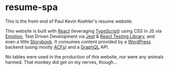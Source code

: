 # resume-spa

This is the front-end of Paul Kevin Koehler's resume website.

This website is built with [React](https://reactjs.org/) (leveraging [TypeScript](https://www.typescriptlang.org/)) using CSS in JS via [Emotion](https://emotion.sh/), Test Driven Development via [Jest](https://jestjs.io/) &amp; [React Testing Library](https://testing-library.com/docs/react-testing-library/intro), and even a little [Storybook](https://storybook.js.org/). It consumes content provided by a [WordPress](https://wordpress.org/) backend (using mostly [ACFs](https://www.advancedcustomfields.com/)) and a [GraphQL](https://graphql.org/) API.

No tables were used in the production of this website, nor were any animals harmed. That monkey did get on my nerves, though…
